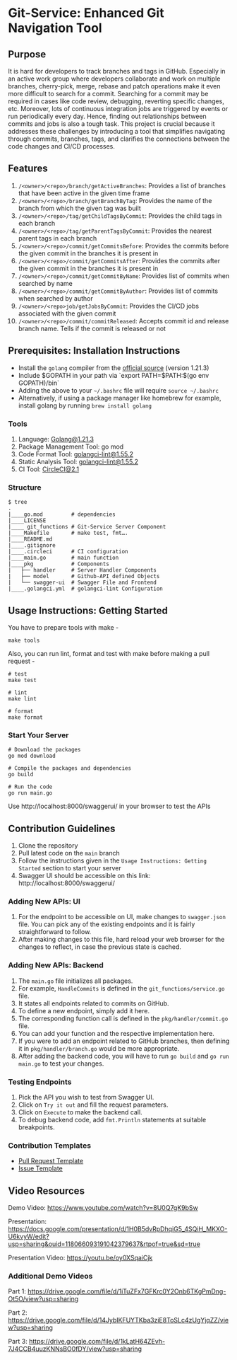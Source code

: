 # Git-Service: Enhanced Git Navigation Tool

## Purpose
It is hard for developers to track branches and tags in GitHub. Especially in an active work group where developers collaborate and work on multiple branches, cherry-pick, merge, rebase and patch operations make it even more difficult to search for a commit. Searching for a commit may be required in cases like code review, debugging, reverting specific changes, etc. Moreover, lots of continuous integration jobs are triggered by events or run periodically every day. Hence, finding out relationships between commits and jobs is also a tough task. This project is crucial because it addresses these challenges by introducing a tool that simplifies navigating through commits, branches, tags, and clarifies the connections between the code changes and CI/CD processes.

## Features
1. `/<owner>/<repo>/branch/getActiveBranches`: Provides a list of branches that have been active in the given time frame
2. `/<owner>/<repo>/branch/getBranchByTag`: Provides the name of the branch from which the given tag was built
3. `/<owner>/<repo>/tag/getChildTagsByCommit`: Provides the child tags in each branch
4. `/<owner>/<repo>/tag/getParentTagsByCommit`: Provides the nearest parent tags in each branch
5. `/<owner>/<repo>/commit/getCommitsBefore`: Provides the commits before the given commit in the branches it is present in
6. `/<owner>/<repo>/commit/getCommitsAfter`: Provides the commits after the given commit in the branches it is present in
7. `/<owner>/<repo>/commit/getCommitByName`: Provides list of commits when searched by name
8. `/<owner>/<repo>/commit/getCommitByAuthor`: Provides list of commits when searched by author
9. `/<owner>/<repo>job/getJobsByCommit`: Provides the CI/CD jobs associated with the given commit
10. `/<owner>/<repo>/commit/commitReleased`: Accepts commit id and release branch name. Tells if the commit is released or not


## Prerequisites: Installation Instructions
- Install the `golang` compiler from the [official source](https://go.dev) (version 1.21.3)
- Include $GOPATH in your path via `export PATH=$PATH:$(go env GOPATH)/bin`
- Adding the above to your `~/.bashrc` file will require `source ~/.bashrc`
- Alternatively, if using a package manager like homebrew for example, install golang by running `brew install golang`

### Tools
1. Language: Golang@1.21.3
2. Package Management Tool: go mod
3. Code Format Tool: golangci-lint@1.55.2
4. Static Analysis Tool: golangci-lint@1.55.2
5. CI Tool: CircleCI@2.1

### Structure

``` shell
$ tree
.
|____go.mod         # dependencies
|____LICENSE
|____ git_functions	# Git-Service Server Component
|____Makefile       # make test, fmt….
|____README.md
|____.gitignore
|____.circleci	    # CI configuration
|____main.go	    # main function
|____pkg            # Components
|   ├── handler     # Server Handler Components
|   ├── model       # Github-API defined Objects
|   └── swagger-ui  # Swagger File and Frontend
|____.golangci.yml  # golangci-lint Configuration
```

## Usage Instructions: Getting Started

You have to prepare tools with make -

``` shell
make tools
```

Also, you can run lint, format and test with make before making a pull request -

``` shell
# test 
make test

# lint
make lint

# format
make format
```

### Start Your Server
``` shell
# Download the packages
go mod download

# Compile the packages and dependencies
go build

# Run the code
go run main.go
```

Use http://localhost:8000/swaggerui/ in your browser to test the APIs

## Contribution Guidelines
1. Clone the repository
2. Pull latest code on the `main` branch
3. Follow the instructions given in the `Usage Instructions: Getting Started` section to start your server
4. Swagger UI should be accessible on this link: http://localhost:8000/swaggerui/

### Adding New APIs: UI
1. For the endpoint to be accessible on UI, make changes to `swagger.json` file. You can pick any of the existing endpoints and it is fairly straightforward to follow.
2. After making changes to this file, hard reload your web browser for the changes to reflect, in case the previous state is cached.

### Adding New APIs: Backend
1. The `main.go` file initializes all packages.
2. For example, `HandleCommits` is defined in the `git_functions/service.go` file.
3. It states all endpoints related to commits on GitHub.
4. To define a new endpoint, simply add it here.
5. The corresponding function call is defined in the `pkg/handler/commit.go` file.
6. You can add your function and the respective implementation here.
7. If you were to add an endpoint related to GitHub branches, then defining it in `pkg/handler/branch.go` would be more appropriate.
8. After adding the backend code, you will have to run `go build` and `go run main.go` to test your changes.


### Testing Endpoints
1. Pick the API you wish to test from Swagger UI.
2. Click on `Try it out` and fill the request parameters.
3. Click on `Execute` to make the backend call.
4. To debug backend code, add `fmt.Println` statements at suitable breakpoints.

### Contribution Templates
- [Pull Request Template](./pull_request_template.md)
- [Issue Template](./issue_template.md)

## Video Resources
Demo Video: https://www.youtube.com/watch?v=8U0Q7gK9bSw

Presentation: https://docs.google.com/presentation/d/1H0B5dvRpDhqiG5_4SQiH_MKXO-U6kvyW/edit?usp=sharing&ouid=118066093191042379637&rtpof=true&sd=true

Presentation Video: https://youtu.be/oy0XSqaiCjk


### Additional Demo Videos
Part 1: https://drive.google.com/file/d/1iTuZFx7GFKrc0Y2Onb6TKgPmDng-Ot5O/view?usp=sharing

Part 2: https://drive.google.com/file/d/14JybIKFUYTKba3ziE8ToSLc4zUgYjqZZ/view?usp=sharing

Part 3: https://drive.google.com/file/d/1kLatH64ZEvh-7J4CCB4uuzKNNsBO0fDY/view?usp=sharing
